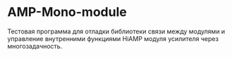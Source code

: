 # AMP-Mono-module

Тестовая программа для отладки библиотеки связи между модулями и управление внутренними функциями HiAMP модуля усилителя через многозадачность.
